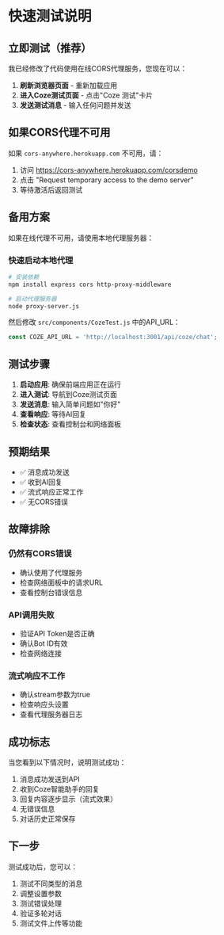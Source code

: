 # 快速测试说明

## 立即测试（推荐）

我已经修改了代码使用在线CORS代理服务，您现在可以：

1. **刷新浏览器页面** - 重新加载应用
2. **进入Coze测试页面** - 点击"Coze 测试"卡片
3. **发送测试消息** - 输入任何问题并发送

## 如果CORS代理不可用

如果 `cors-anywhere.herokuapp.com` 不可用，请：

1. 访问 https://cors-anywhere.herokuapp.com/corsdemo
2. 点击 "Request temporary access to the demo server"
3. 等待激活后返回测试

## 备用方案

如果在线代理不可用，请使用本地代理服务器：

### 快速启动本地代理

```bash
# 安装依赖
npm install express cors http-proxy-middleware

# 启动代理服务器
node proxy-server.js
```

然后修改 `src/components/CozeTest.js` 中的API_URL：

```javascript
const COZE_API_URL = 'http://localhost:3001/api/coze/chat';
```

## 测试步骤

1. **启动应用**: 确保前端应用正在运行
2. **进入测试**: 导航到Coze测试页面
3. **发送消息**: 输入简单问题如"你好"
4. **查看响应**: 等待AI回复
5. **检查状态**: 查看控制台和网络面板

## 预期结果

- ✅ 消息成功发送
- ✅ 收到AI回复
- ✅ 流式响应正常工作
- ✅ 无CORS错误

## 故障排除

### 仍然有CORS错误
- 确认使用了代理服务
- 检查网络面板中的请求URL
- 查看控制台错误信息

### API调用失败
- 验证API Token是否正确
- 确认Bot ID有效
- 检查网络连接

### 流式响应不工作
- 确认stream参数为true
- 检查响应头设置
- 查看代理服务器日志

## 成功标志

当您看到以下情况时，说明测试成功：

1. 消息成功发送到API
2. 收到Coze智能助手的回复
3. 回复内容逐步显示（流式效果）
4. 无错误信息
5. 对话历史正常保存

## 下一步

测试成功后，您可以：

1. 测试不同类型的消息
2. 调整设置参数
3. 测试错误处理
4. 验证多轮对话
5. 测试文件上传等功能 
